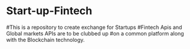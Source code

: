 # Start-up-Fintech
#This is a repository to create exchange for Startups 
#Fintech Apis and Global markets APIs are to be clubbed up
#on a common platform along with the Blockchain technology.
